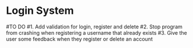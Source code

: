 # Login System

#TO DO
#1. Add validation for login, register and delete
#2. Stop program from crashing when registering a username that already exists
#3. Give the user some feedback when they register or delete an account
